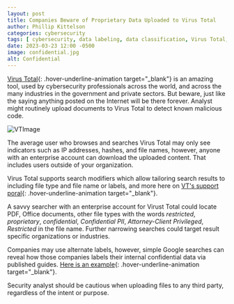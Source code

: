 ```yaml
---
layout: post
title: Companies Beware of Proprietary Data Uploaded to Virus Total
author: Phillip Kittelson
categories: cybersecurity
tags: [ cybersecurity, data labeling, data classification, Virus Total, proprietary  ]
date: 2023-03-23 12:00 -0500
image: confidential.jpg
alt: Confidential
---
```

[Virus Total](https://www.virustotal.com){: .hover-underline-animation target="_blank"} is an amazing tool, used by cybersecurity professionals across the world, and across the many industries in the government and private sectors. But beware, just like the saying anything posted on the Internet will be there forever. Analyst might routinely upload documents to Virus Total to detect known malicious code.

![VTImage](https://www.phillipkittelson.com/assets/images/VTResults.png)

The average user who browses and searches Virus Total may only see indicators such as IP addresses, hashes, and file names, however, anyone with an enterprise account can download the uploaded content. That includes users outside of your organization.

Virus Total supports search modifiers which allow tailoring search results to including file type and file name or labels, and more here on [VT's support poral](https://support.virustotal.com/hc/en-us/articles/360001385897-File-search-modifiers){: .hover-underline-animation target="_blank"}.

A savvy searcher with an enterprise account for Virust Total could locate PDF, Office documents, other file types with the words _restricted_, _proprietary_, _confidential_, _Confidential PII_, _Attorney-Client Privileged_, _Restricted_ in the file name. Further narrowing searches could target result specific organizations or industries.

Companies may use alternate labels, however, simple Google searches can reveal how those companies labels their internal confidential data via published guides. [Here is an example](https://www.premera.com/documents/030658.pdf){: .hover-underline-animation target="_blank"}.

Security analyst should be cautious when uploading files to any third party, regardless of the intent or purpose.